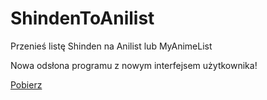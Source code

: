 # ShindenToAnilist
Przenieś listę Shinden na Anilist lub MyAnimeList

Nowa odsłona programu z nowym interfejsem użytkownika!

[Pobierz](https://github.com/AbdShullah/ShindenToAnilist/releases)